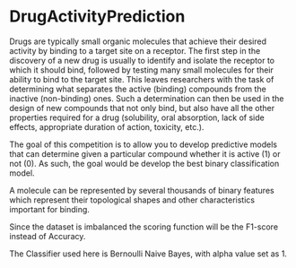 # DrugActivityPrediction

Drugs are typically small organic molecules that achieve their desired activity by binding to a target site on a receptor. The first step in the discovery of a new drug is usually to identify and isolate the receptor to which it should bind, followed by testing many small molecules for their ability to bind to the target site. This leaves researchers with the task of determining what separates the active (binding) compounds from the inactive (non-binding) ones. Such a determination can then be used in the design of new compounds that not only bind, but also have all the other properties required for a drug (solubility, oral absorption, lack of side effects, appropriate duration of action, toxicity, etc.). 

The goal of this competition is to allow you to develop predictive models that can determine given a particular compound whether it is active (1) or not (0).  As such, the goal would be develop the best binary classification model.

A molecule can be represented by several thousands of binary features which represent their topological shapes and other characteristics important for binding.

Since the dataset is imbalanced the scoring function will be the F1-score instead of Accuracy.


The Classifier used here is Bernoulli Naive Bayes, with alpha value set as 1. 